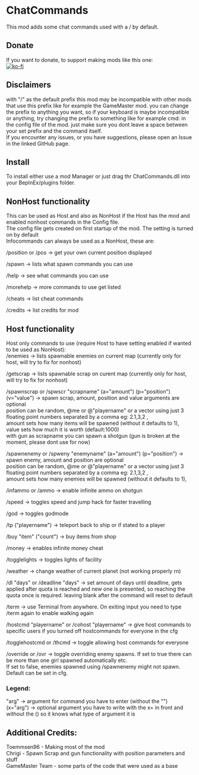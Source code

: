 # ChatCommands
This mod adds some chat commands used with a / by default.  
## Donate  
If you want to donate, to support making mods like this one:  
[![ko-fi](https://ko-fi.com/img/githubbutton_sm.svg)](https://ko-fi.com/I2I1SFBR7)

## Disclaimers
with "/" as the default prefix this mod may be incompatible with other mods that use this prefix like for example the GameMaster mod.
you can change the prefix to anything you want, so if your keyboard is maybe incompatible or anything, try changing the prefix to something like for example cmd: in the config file of the mod. just make sure you dont leave a space between your set prefix and the command itself.  
If you encounter any issues, or you have suggestions, please open an Issue in the linked GitHub page.  

## Install
To install either use a mod Manager or just drag thr ChatCommands.dll into your BepInEx/plugins folder.  

## NonHost functionality
This can be used as Host and also as NonHost if the Host has the mod and enabled nonhost commands in the Config file.  
The config file gets created on first startup of the mod. The setting is turned on by default  
Infocommands can always be used as a NonHost, these are:  
  
/position or /pos -> get your own current position displayed  

/spawn -> lists what spawn commands you can use  
  
/help -> see what commands you can use  
  
/morehelp -> more commands to use get listed  
  
/cheats -> list cheat commands  
  
/credits -> list credits for mod  
  
## Host functionality
Host only commands to use (require Host to have setting enabled if wanted to be used as NonHost):  
/enemies -> lists spawnable enemies on current map (currently only for host, will try to fix for nonhost)  
  
/getscrap -> lists spawnable scrap on curent map (currently only for host, will try to fix for nonhost)  

/spawnscrap or /spwscr "scrapname" (a="amount") (p="position") (v="value") -> spawn scrap, amount, position and value arguments are optional  
position can be random, @me or @"playername" or a vector using just 3 floating point numbers separated by a comma eg: 2.1,3,2 ,  
amount sets how many items will be spawned (without it defaults to 1),  
value sets how much it is worth (default:1000)  
with gun as scrapname you can spawn a shotgun (gun is broken at the moment, please dont use for now)  
  
/spawnenemy or /spweny "enemyname" (a="amount") (p="position") -> spawn enemy, amount and position are optional  
position can be random, @me or @"playername" or a vector using just 3 floating point numbers separated by a comma eg: 2.1,3,2 ,  
amount sets how many enemies will be spawned (without it defaults to 1),  
  
/infammo or /ammo -> enable infinite ammo on shotgun  
  
/speed -> toggles speed and jump hack for faster travelling  
  
/god -> toggles godmode  
  
/tp ("playername") -> teleport back to ship or if  stated to a player  
  
/buy "item" ("count") -> buy items from shop  
  
/money -> enables infinite money cheat  
  
/togglelights -> toggles lights of facility  
  
/weather -> change weather of current planet (not working properly rn)  
  
/dl "days" or /deadline "days" -> set amount of days until deadline, gets applied after quota is reached and new one is presented, so reaching the quota once is required. leaving blank after the command will reset to default  
  
/term -> use Terminal from anywhere. On exiting input you need to type /term again to enable walking again  
  
/hostcmd "playername" or /cohost "playername" -> give host commands to specific users if you turned off hostcommands for everyone in the cfg  

/togglehostcmd or /thcmd -> toggle allowing host commands for everyone  
  
/override or /ovr -> toggle overriding enemy spawns. If set to true there can be more than one girl spawned automatically etc.  
If set to false, enemies spawned using /spawnenemy might not spawn. Default can be set in cfg.  

### Legend:  
"arg" -> argument for command you have to enter (without the "")  
(x="arg") -> optional argument you have to write with the x= in front and without the () so it knows what type of argument it is  


## Additional Credits:  
Toemmsen96 - Making most of the mod  
Chrigi - Spawn Scrap and gun functionality with position parameters and stuff  
GameMaster Team - some parts of the code that were used as a base  
